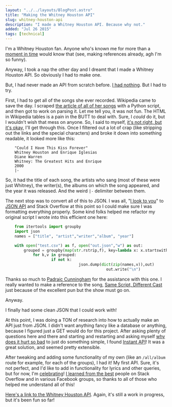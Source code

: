 ```yaml
---
layout: "../../layouts/BlogPost.astro"
title: "Making the Whitney Houston API"
slug: whitney-houston-api
description: "I made a Whitney Houston API. Because why not."
added: "Jul 26 2015"
tags: [technical]
---
```


I'm a Whitney Houston fan.  Anyone who's known me for more than a [moment in time](https://www.youtube.com/watch?v=c84ogrNEds0) would know that (see, making references already, agh I'm so funny).

Anyway, I took a nap the other day and I dreamt that I made a Whitney Houston API.  So obviously I had to make one.

But, I had never made an API from scratch before.  [I had nothing](https://www.youtube.com/watch?v=FxYw0XPEoKE).  But I had to try.

First, I had to get all of the songs she ever recorded.  Wikipedia came to save the day.  I scraped [the article of all of her songs](https://en.wikipedia.org/wiki/List_of_songs_recorded_by_Whitney_Houston) with a Python script, and then got to work on parsing it.  Let me tell you, it was not fun.  The HTML in Wikipedia tables is a pain in the BUTT to deal with.  Sure, I *could* do it, but I wouldn't wish that mess on anyone.  So, I said to myself, [it's not right, but it's okay](https://www.youtube.com/watch?v=6J538b-OLRU), I'll get through this.
Once I filtered out a lot of crap (like stripping out the links and the special characters) and broke it down into something readable, it looked more like this:

```
    "Could I Have This Kiss Forever"
    Whitney Houston and Enrique Iglesias
    Diane Warren
    Whitney: The Greatest Hits and Enrique
    2000
    |-
```

So, it had the title of each song, the artists who sang (most of these were just Whitney), the writer(s), the albums on which the song appeared, and the year it was released.  And the weird `|-` delimiter between them.

The next stop was to convert all of this to JSON.  I was all, "[I look to you](https://www.youtube.com/watch?v=5Pze_mdbOK8)" to [JSON API](http://jsonapi.org/) and Stack Overflow at this point so I could make sure I was formatting everything properly.  Some kind folks helped me refactor my original script I wrote into this efficient one here:

```py
    from itertools import groupby
    import json
    names = ["title", "artist","writer","album", "year"]

    with open("test.csv") as f, open("out.json","w") as out:
        grouped = groupby(map(str.rstrip,f), key=lambda x: x.startswith("|-"))
            for k,v in grouped:
                    if not k:
                                json.dump(dict(zip(names,v)),out)
                                            out.write("\n")
```

Thanks so much to [Padraic Cunningham](http://stackoverflow.com/users/2141635/padraic-cunningham) for the assistance with this one.  I really wanted to make a reference to the song, [Same Script, Different Cast](https://www.youtube.com/watch?v=5FQgxxJ0Jrg) just because of the excellent pun but the show must go on.

Anyway.

I finally had some clean JSON that I could work with!

At this point, I was doing a TON of research into how to actually make an API just from JSON.  I didn't want anything fancy like a database or anything, because I figured just a GET would do for this project.  After asking plenty of questions here and there and starting and restarting and asking myself [why does it hurt so bad](https://www.youtube.com/watch?v=_EHoj-Oe-Ws) to just do something simple, I found [Instant API](https://github.com/jbradforddillon/instant-api-py)!  It was a great solution, and seemed pretty extensible.

After tweaking and adding some functionality of my own (like an `/all/album` route for example, for each of the groups), I had it!  My first API.  Sure, it's not perfect, and I'd like to add in functionality for lyrics and other queries, but for now, I'm [celebrating](https://www.youtube.com/watch?v=zgsIGEm3f7w)!  [I learned from the best](https://www.youtube.com/watch?v=YFVnVuTcz9I) people on Stack Overflow and in various Facebook groups, so thanks to all of those who helped me understand all of this!

[Here's a link to the Whitney Houston API](https://github.com/cassidoo/whitney-api).  Again, it's still a work in progress, but it's been fun so far!
